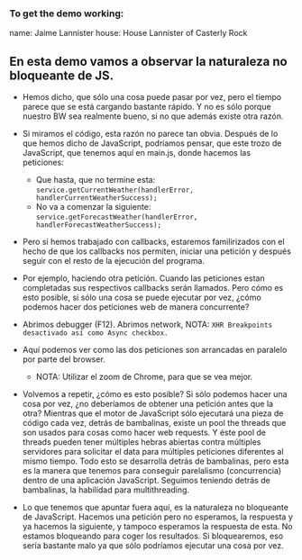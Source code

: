 ### To get the demo working:

name: Jaime Lannister
house: House Lannister of Casterly Rock

## En esta demo vamos a observar la naturaleza no bloqueante de JS.

* Hemos dicho, que sólo una cosa puede pasar por vez, pero el tiempo parece que se está cargando bastante rápido. Y no es sólo porque nuestro BW sea realmente bueno, si no que además existe otra razón. 

* Si miramos el código, esta razón no parece tan obvia. Después de lo que hemos dicho de JavaScript, podríamos pensar, que este trozo de JavaScript, que tenemos aquí en main.js, donde hacemos las peticiones:
    * Que hasta, que no termine esta: `service.getCurrentWeather(handlerError, handlerCurrentWeatherSuccess);`
    * No va a comenzar la siguiente: `service.getForecastWeather(handlerError, handlerForecastWeatherSuccess);`

* Pero si hemos trabajado con callbacks, estaremos familirizados con el hecho de que los callbacks nos permiten, iniciar una petición y después seguir con el resto de la ejecución del programa. 

* Por ejemplo, haciendo otra petición. Cuando las peticiones estan completadas sus respectivos callbacks serán llamados. Pero cómo es esto posible, si sólo una cosa se puede ejecutar por vez, ¿cómo podemos hacer dos peticiones web de manera concurrente?

* Abrimos debugger (F12). Abrimos network, NOTA: `XHR Breakpoints desactivado así como Async checkbox.` 
 
* Aquí podemos ver como las dos peticiones son arrancadas en paralelo por parte del browser. 
    * NOTA: Utilizar el zoom de Chrome, para que se vea mejor.

* Volvemos a repetir, ¿cómo es esto posible? Si sólo podemos hacer una cosa por vez, ¿no deberíamos de obtener una petición antes que la otra? Mientras que el motor de JavaScript sólo ejecutará una pieza de código cada vez, detrás de bambalinas, existe un pool the threads que son usados para cosas como hacer web requests. Y éste pool de threads pueden tener múltiples hebras abiertas contra múltiples servidores para solicitar el data para múltiples peticiones diferentes al mismo tiempo. Todo esto se desarrolla detrás de bambalinas, pero esta es la manera que tenemos para conseguir parelalismo (concurrencia) dentro de una aplicación JavaScript. Seguimos teniendo detrás de bambalinas, la habilidad para multithreading. 

* Lo que tenemos que apuntar fuera aquí, es la naturaleza no bloqueante de JavaScript. Hacemos una petición pero no esperamos, la respuesta y ya hacemos la siguiente, y tampoco esperamos la respuesta de esta. No estamos bloqueando para coger los resultados. Si bloquearemos, eso sería bastante malo ya que sólo podríamos ejecutar una cosa por vez.
